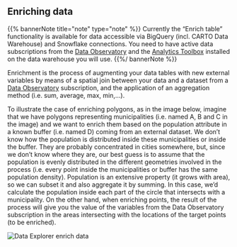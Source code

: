 ## Enriching data

{{% bannerNote title="note" type="note" %}}
Currently the “Enrich table” functionality is available for data accessible via BigQuery (incl. CARTO Data Warehouse) and Snowflake connections. You need to have active data subscriptions from the [Data Observatory](/data-observatory/overview/getting-started/) and the [Analytics Toolbox](/analytics-toolbox/about-the-analytics-toolbox/) installed on the data warehouse you will use. 
{{%/ bannerNote %}}

Enrichment is the process of augmenting your data tables with new external variables by means of a spatial join between your data and a dataset from a [Data Observatory](/data-observatory/overview/getting-started/) subscription, and the application of an aggregation method (i.e. sum, average, max, min,...). 

To illustrate the case of enriching polygons, as in the image below, imagine that we have polygons representing municipalities (i.e. named A, B and C in the image) and we want to enrich them based on the population attribute in a known buffer (i.e. named D) coming from an external dataset. We don’t know how the population is distributed inside these municipalities or inside the buffer. They are probably concentrated in cities somewhere, but, since we don’t know where they are, our best guess is to assume that the population is evenly distributed in the different geometries involved in the process (i.e. every point inside the municipalities or buffer has the same population density). Population is an extensive property (it grows with area), so we can subset it and also aggregate it by summing. In this case, we’d calculate the population inside each part of the circle that intersects with a municipality. On the other hand, when enriching points, the result of the process will give you the value of the variables from the Data Observatory subscription in the areas intersecting with the locations of the target points (to be enriched). 

![Data Explorer enrich data](/img/cloud-native-workspace/data-explorer/de_enrichment_introduction.png)
